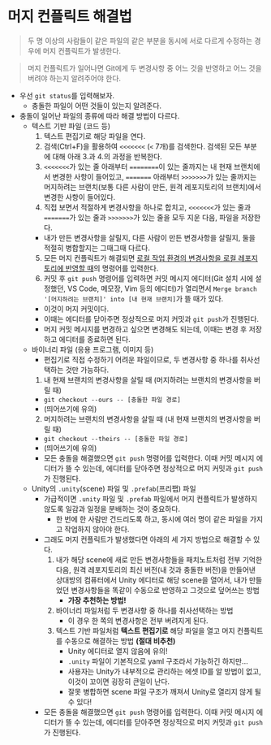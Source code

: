 # 머지 컨플릭트 해결법
> 두 명 이상의 사람들이 같은 파일의 같은 부분을 동시에 서로 다르게 수정하는 경우에 머지 컨플릭트가 발생한다.

> 머지 컨플릭트가 일어나면 Git에게 두 변경사항 중 어느 것을 반영하고 어느 것을 버려야 하는지 알려주어야 한다.

* 우선 `git status`를 입력해보자.
  * 충돌한 파일이 어떤 것들이 있는지 알려준다.
* 충돌이 일어난 파일의 종류에 따라 해결 방법이 다르다.
  * 텍스트 기반 파일 (코드 등)
    1. 텍스트 편집기로 해당 파일을 연다.
    2. 검색(Ctrl+F)을 활용하여 `<<<<<<<` (`<` 7개)를 검색한다. 검색된 모든 부분에 대해 아래 3.과 4.의 과정을 반복한다.
    3. `<<<<<<<`가 있는 줄 아래부터 `========`이 있는 줄까지는 내 현재 브랜치에서 변경한 사항이 들어있고, `=======` 아래부터 `>>>>>>>`가 있는 줄까지는 머지하려는 브랜치(보통 다른 사람이 만든, 원격 레포지토리의 브랜치)에서 변경한 사항이 들어있다.
    4. 직접 보면서 적절하게 변경사항을 하나로 합치고, `<<<<<<<`가 있는 줄과 `=======`가 있는 줄과 `>>>>>>>`가 있는 줄을 모두 지운 다음, 파일을 저장한다.
      * 내가 만든 변경사항을 살릴지, 다른 사람이 만든 변경사항을 살릴지, 둘을 적절히 병합할지는 그때그때 다르다.
    5. 모든 머지 컨플릭트가 해결되면 [로컬 작업 환경의 변경사항을 로컬 레포지토리에 반영할 때](#2-로컬-작업-환경의-변경사항을-로컬-레포지토리에-반영할-때)의 명령어를 입력한다.
    6. 커밋 후 `git push` 명령어를 입력하면 커밋 메시지 에디터(Git 설치 시에 설정했던, VS Code, 메모장, Vim 등의 에디터)가 열리면서 `Merge branch '[머지하려는 브랜치]' into [내 현재 브랜치]`가 뜰 때가 있다.
      * 이것이 머지 커밋이다.
      * 이때는 에디터를 닫아주면 정상적으로 머지 커밋과 `git push`가 진행된다.
      * 머지 커밋 메시지를 변경하고 싶으면 변경해도 되는데, 이때는 변경 후 저장하고 에디터를 종료하면 된다.
  * 바이너리 파일 (응용 프로그램, 이미지 등)
    * 편집기로 직접 수정하기 어려운 파일이므로, 두 변경사항 중 하나를 취사선택하는 것만 가능하다.
    1. 내 현재 브랜치의 변경사항을 살릴 때 (머지하려는 브랜치의 변경사항을 버릴 때)
      * `git checkout --ours -- [충돌한 파일 경로]`
      * (띄어쓰기에 유의)
    2. 머지하려는 브랜치의 변경사항을 살릴 때 (내 현재 브랜치의 변경사항을 버릴 때)
      * `git checkout --theirs -- [충돌한 파일 경로]`
      * (띄어쓰기에 유의)
    * 모든 충돌을 해결했으면 `git push` 명령어를 입력한다. 이때 커밋 메시지 에디터가 뜰 수 있는데, 에디터를 닫아주면 정상적으로 머지 커밋과 `git push`가 진행된다.
  * Unity의 `.unity`(scene) 파일 및 `.prefab`(프리팹) 파일
    * 가급적이면 `.unity` 파일 및 `.prefab` 파일에서 머지 컨플릭트가 발생하지 않도록 일감과 일정을 분배하는 것이 중요하다.
      * 한 번에 한 사람만 건드리도록 하고, 동시에 여러 명이 같은 파일을 가지고 작업하지 않아야 한다.
    * 그래도 머지 컨플릭트가 발생했다면 아래의 세 가지 방법으로 해결할 수 있다.
      1. 내가 해당 scene에 새로 만든 변경사항들을 패치노트처럼 전부 기억한 다음, 원격 레포지토리의 최신 버전(내 것과 충돌한 버전)을 만들어낸 상대방의 컴퓨터에서 Unity 에디터로 해당 scene을 열어서, 내가 만들었던 변경사항들을 똑같이 수동으로 반영하고 그것으로 덮어쓰는 방법
         * **가장 추천하는 방법!**
      2. 바이너리 파일처럼 두 변경사항 중 하나를 취사선택하는 방법
         * 이 경우 한 쪽의 변경사항은 전부 버려지게 된다.
      3. 텍스트 기반 파일처럼  **텍스트 편집기로** 해당 파일을 열고 머지 컨플릭트를 수동으로 해결하는 방법 **(절대 비추천)**
         * Unity 에디터로 열지 않음에 유의!
         * `.unity` 파일이 기본적으로 yaml 구조라서 가능하긴 하지만...
         * 사용자는 Unity가 내부적으로 관리하는 에셋 ID를 알 방법이 없고, 이것이 꼬이면 굉장히 큰일이 난다.
         * 잘못 병합하면 scene 파일 구조가 깨져서 Unity로 열리지 않게 될 수 있다!
    * 모든 충돌을 해결했으면 `git push` 명령어를 입력한다. 이때 커밋 메시지 에디터가 뜰 수 있는데, 에디터를 닫아주면 정상적으로 머지 커밋과 `git push`가 진행된다.
